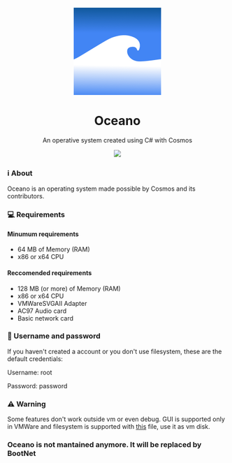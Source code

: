 <p align="center">
  <img src="https://raw.githubusercontent.com/OceanoOS/Oceano/main/Artwork/Logo.png" width="200">
  </p>
<h1 align="center">Oceano</h1>
<p align="center">An operative system created using C# with Cosmos</p>
<p align="center">
<img src="https://img.shields.io/github/issues-pr/OceanoOS/Oceano">
</p>



### ℹ About
Oceano is an operating system made possible by Cosmos and its contributors.

### 💻 Requirements
#### Minumum requirements
- 64 MB of Memory (RAM)
- x86 or x64 CPU
#### Reccomended requirements
- 128 MB (or more) of Memory (RAM)
- x86 or x64 CPU
- VMWareSVGAII Adapter
- AC97 Audio card
- Basic network card

### 🔑 Username and password
If you haven't created a account or you don't use filesystem, these are the default credentials:

Username: root

Password: password

### ⚠ Warning
Some features don't work outside vm or even debug. GUI is supported only in VMWare and filesystem is supported with [this](https://github.com/CosmosOS/Cosmos/blob/master/Build/VMWare/Workstation/Filesystem.vmdk) file, use it as vm disk.

### Oceano is not mantained anymore. It will be replaced by BootNet
